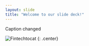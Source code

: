 ```yaml
---
layout: slide
title: "Welcome to our slide deck!"
---
```


Caption changed

![Fintechtocat](https://octodex.github.com/images/Fintechtocat.png)
{: .center}
